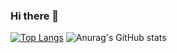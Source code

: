 ### Hi there 👋

<!--
**yoshiayu/yoshiayu** is a ✨ _special_ ✨ repository because its `README.md` (this file) appears on your GitHub profile.

Here are some ideas to get you started:

- 🔭 I’m currently working on ...
- 🌱 I’m currently learning ...
- 👯 I’m looking to collaborate on ...
- 🤔 I’m looking for help with ...
- 💬 Ask me about ...
- 📫 How to reach me: ...
- 😄 Pronouns: ...
- ⚡ Fun fact: ...
-->
[![Top Langs](https://github-readme-stats.vercel.app/api/top-langs/?username=yoshiayu&layout=compact)](https://github-readme-stats.vercel.app/api/top-langs/?username=yoshiayu&layout=compact&theme=dracula)  ![Anurag's GitHub stats](https://github-readme-stats.vercel.app/api?username=yoshiayu&show_icons=true&theme=radical)  
